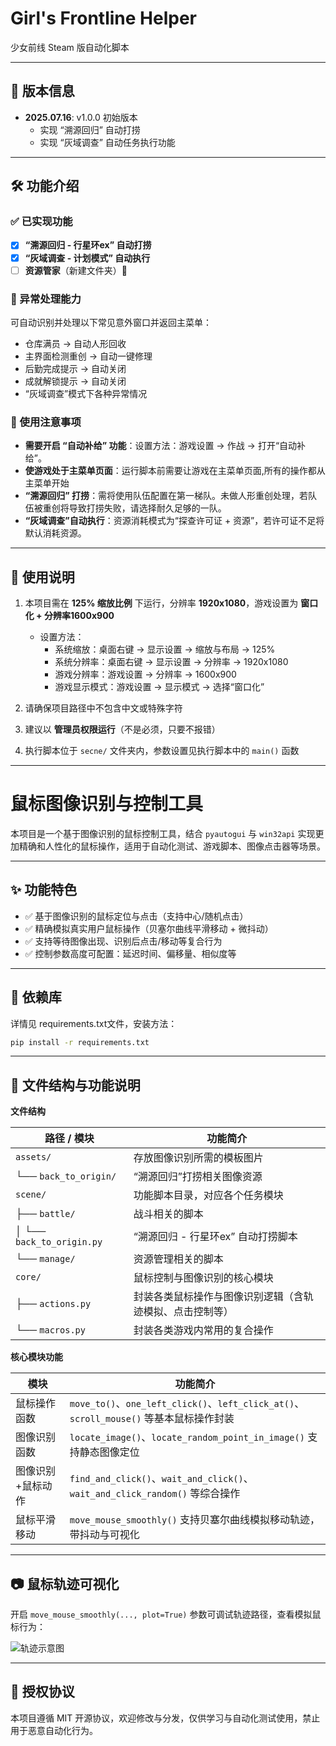 # Girl's Frontline Helper

少女前线 Steam 版自动化脚本

---

## 🧾 版本信息

- **2025.07.16**: v1.0.0 初始版本
  - 实现 “溯源回归” 自动打捞
  - 实现 “灰域调查” 自动任务执行功能

---

## 🛠️ 功能介绍

### ✅ 已实现功能

* [x] **“溯源回归 - 行星环ex” 自动打捞**
* [x] **“灰域调查 - 计划模式” 自动执行**
* [ ] **资源管家**（新建文件夹）📁 

### 🚨 异常处理能力

可自动识别并处理以下常见意外窗口并返回主菜单：

- 仓库满员 → 自动人形回收
- 主界面检测重创 → 自动一键修理
- 后勤完成提示 → 自动关闭
- 成就解锁提示 → 自动关闭
- “灰域调查”模式下各种异常情况

### 📌 使用注意事项

- **需要开启 “自动补给” 功能**：设置方法：游戏设置 → 作战 → 打开“自动补给”。
- **使游戏处于主菜单页面**：运行脚本前需要让游戏在主菜单页面,所有的操作都从主菜单开始
- **“溯源回归” 打捞**：需将使用队伍配置在第一梯队。未做人形重创处理，若队伍被重创将导致打捞失败，请选择耐久足够的一队。
- **“灰域调查”自动执行**：资源消耗模式为“探查许可证 + 资源”，若许可证不足将默认消耗资源。

---

## 📖 使用说明

1. 本项目需在 **125% 缩放比例** 下运行，分辨率 **1920x1080**，游戏设置为 **窗口化 + 分辨率1600x900**
   - 设置方法：
     - 系统缩放：桌面右键 → 显示设置 → 缩放与布局 → 125%
     - 系统分辨率：桌面右键 → 显示设置 → 分辨率 → 1920x1080
     - 游戏分辨率：游戏设置 → 分辨率 → 1600x900
     - 游戏显示模式：游戏设置 → 显示模式 → 选择“窗口化”

2. 请确保项目路径中不包含中文或特殊字符
3. 建议以 **管理员权限运行**（不是必须，只要不报错）
4. 执行脚本位于 `secne/` 文件夹内，参数设置见执行脚本中的 `main()` 函数

---


# 鼠标图像识别与控制工具

本项目是一个基于图像识别的鼠标控制工具，结合 `pyautogui` 与 `win32api` 实现更加精确和人性化的鼠标操作，适用于自动化测试、游戏脚本、图像点击器等场景。

---

## ✨ 功能特色

- ✅ 基于图像识别的鼠标定位与点击（支持中心/随机点击）
- ✅ 精确模拟真实用户鼠标操作（贝塞尔曲线平滑移动 + 微抖动）
- ✅ 支持等待图像出现、识别后点击/移动等复合行为
- ✅ 控制参数高度可配置：延迟时间、偏移量、相似度等

---

## 🧰 依赖库

详情见 requirements.txt文件，安装方法：

```bash
pip install -r requirements.txt
```

---

## 📁 文件结构与功能说明

**文件结构**

| 路径 / 模块                     | 功能简介                         |
|-----------------------------|------------------------------|
| `assets/`                   | 存放图像识别所需的模板图片                |
| └── `back_to_origin/`       | “溯源回归”打捞相关图像资源               |
| `scene/`                    | 功能脚本目录，对应各个任务模块              |
| ├── `battle/`               | 战斗相关的脚本                      |
| │   └── `back_to_origin.py` | “溯源回归 - 行星环ex” 自动打捞脚本        |
| └──  `manage/`              | 资源管理相关的脚本                    |
| `core/`                     | 鼠标控制与图像识别的核心模块               |
| ├── `actions.py`            | 封装各类鼠标操作与图像识别逻辑（含轨迹模拟、点击控制等） |
| └──  `macros.py`            | 封装各类游戏内常用的复合操作               |


**核心模块功能**

| 模块        | 功能简介                                                                        |
|-----------|-----------------------------------------------------------------------------|
| 鼠标操作函数    | `move_to()`、`one_left_click()`、`left_click_at()`、`scroll_mouse()` 等基本鼠标操作封装 |
| 图像识别函数    | `locate_image()`、`locate_random_point_in_image()` 支持静态图像定位                  |
| 图像识别+鼠标动作 | `find_and_click()`、`wait_and_click()`、`wait_and_click_random()` 等综合操作       |
| 鼠标平滑移动    | `move_mouse_smoothly()` 支持贝塞尔曲线模拟移动轨迹，带抖动与可视化                               |

---

## 📷 鼠标轨迹可视化

开启 `move_mouse_smoothly(..., plot=True)` 参数可调试轨迹路径，查看模拟鼠标行为：

![轨迹示意图](https://github.com/user-attachments/assets/fd340e55-45c7-42fe-92c9-d909161d5223)

---


## 📜 授权协议

本项目遵循 MIT 开源协议，欢迎修改与分发，仅供学习与自动化测试使用，禁止用于恶意自动化行为。
